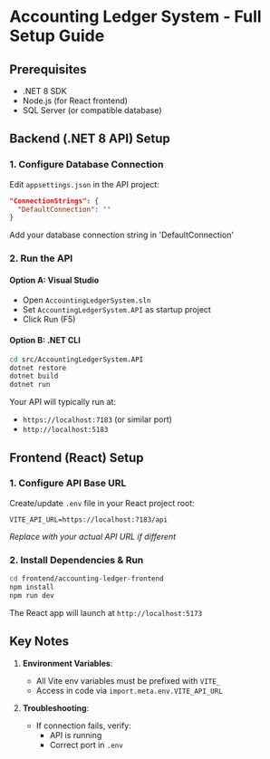 # Accounting Ledger System - Full Setup Guide
## Prerequisites

- .NET 8 SDK
- Node.js (for React frontend)
- SQL Server (or compatible database)

## Backend (.NET 8 API) Setup

### 1. Configure Database Connection
Edit `appsettings.json` in the API project:
```json
"ConnectionStrings": {
  "DefaultConnection": ""
}
```
 Add your database connection string in 'DefaultConnection'

### 2. Run the API
#### Option A: Visual Studio
- Open `AccountingLedgerSystem.sln`
- Set `AccountingLedgerSystem.API` as startup project
- Click Run (F5)

#### Option B: .NET CLI
```bash
cd src/AccountingLedgerSystem.API
dotnet restore
dotnet build
dotnet run
```

Your API will typically run at:
- `https://localhost:7183` (or similar port)
- `http://localhost:5183`

## Frontend (React) Setup

### 1. Configure API Base URL
Create/update `.env` file in your React project root:
```env
VITE_API_URL=https://localhost:7183/api
```
*Replace with your actual API URL if different*

### 2. Install Dependencies & Run
```bash
cd frontend/accounting-ledger-frontend
npm install
npm run dev
```

The React app will launch at `http://localhost:5173`

## Key Notes
1. **Environment Variables**:
   - All Vite env variables must be prefixed with `VITE_`
   - Access in code via `import.meta.env.VITE_API_URL`

2. **Troubleshooting**:
   - If connection fails, verify:
     - API is running
     - Correct port in `.env`
